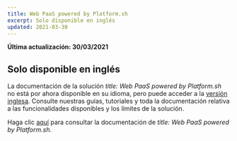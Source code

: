 ```yaml
---
title: Web PaaS powered by Platform.sh
excerpt: Solo disponible en inglés
updated: 2021-03-30
---
```


**Última actualización: 30/03/2021**

## Solo disponible en inglés

La documentación de la solución *title: Web PaaS powered by Platform.sh* no está por ahora disponible en su idioma, pero puede acceder a la [versión inglesa](/products/web-cloud-web-paas-powered-by-platformsh). Consulte nuestras guías, tutoriales y toda la documentación relativa a las funcionalidades disponibles y los límites de la solución.

Haga clic [aquí](/products/web-cloud-web-paas-powered-by-platformsh) para consultar la documentación de *title: Web PaaS powered by Platform.sh*.